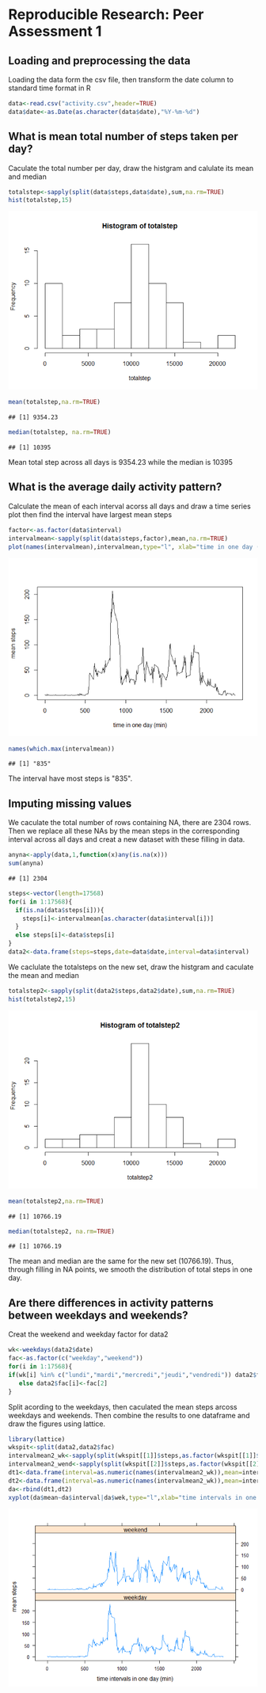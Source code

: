 # Reproducible Research: Peer Assessment 1


## Loading and preprocessing the data

Loading the data form the csv file, then transform the date column to standard time format in R

```r
data<-read.csv("activity.csv",header=TRUE)
data$date<-as.Date(as.character(data$date),"%Y-%m-%d")
```


## What is mean total number of steps taken per day?

Caculate the total number per day, draw the histgram and calulate its mean and median


```r
totalstep<-sapply(split(data$steps,data$date),sum,na.rm=TRUE)
hist(totalstep,15)
```

![](PA1_template_files/figure-html/totalsteps-1.png) 

```r
mean(totalstep,na.rm=TRUE)
```

```
## [1] 9354.23
```

```r
median(totalstep, na.rm=TRUE)
```

```
## [1] 10395
```
Mean total step across all days is 9354.23 while the median is 10395

## What is the average daily activity pattern?

Calculate the mean of each interval acorss all days and draw a time series plot then find the interval have largest mean steps


```r
factor<-as.factor(data$interval)
intervalmean<-sapply(split(data$steps,factor),mean,na.rm=TRUE)
plot(names(intervalmean),intervalmean,type="l", xlab="time in one day (min)",ylab="mean steps")
```

![](PA1_template_files/figure-html/pattern-1.png) 

```r
names(which.max(intervalmean))
```

```
## [1] "835"
```
The interval have most steps is "835".

## Imputing missing values

We caculate the total number of rows containing NA, there are 2304 rows. Then we replace all these NAs by the mean steps in the corresponding interval across all days and creat a new dataset with these filling in data.


```r
anyna<-apply(data,1,function(x)any(is.na(x)))
sum(anyna)
```

```
## [1] 2304
```

```r
steps<-vector(length=17568)
for(i in 1:17568){
  if(is.na(data$steps[i])){
    steps[i]<-intervalmean[as.character(data$interval[i])]
  }
  else steps[i]<-data$steps[i]
}
data2<-data.frame(steps=steps,date=data$date,interval=data$interval)
```
We caclulate the totalsteps on the new set, draw the histgram and caculate the mean and median


```r
totalstep2<-sapply(split(data2$steps,data2$date),sum,na.rm=TRUE)
hist(totalstep2,15)
```

![](PA1_template_files/figure-html/totalsteps2-1.png) 

```r
mean(totalstep2,na.rm=TRUE)
```

```
## [1] 10766.19
```

```r
median(totalstep2, na.rm=TRUE)
```

```
## [1] 10766.19
```
The mean and median are the same for the new set (10766.19). Thus, through filling in NA points, we smooth the distribution of total steps in one day.

## Are there differences in activity patterns between weekdays and weekends?

Creat the weekend and weekday factor for data2


```r
wk<-weekdays(data2$date)
fac<-as.factor(c("weekday","weekend"))
for(i in 1:17568){
if(wk[i] %in% c("lundi","mardi","mercredi","jeudi","vendredi")) data2$fac[i]<-fac[1]
   else data2$fac[i]<-fac[2]
}
```

Split acording to the weekdays, then caculated the mean steps arcoss weekdays and weekends. Then combine the results to one dataframe and draw the figures using lattice.



```r
library(lattice)
wkspit<-split(data2,data2$fac)
intervalmean2_wk<-sapply(split(wkspit[[1]]$steps,as.factor(wkspit[[1]]$interval)),mean,na.rm=TRUE)
intervalmean2_wend<-sapply(split(wkspit[[2]]$steps,as.factor(wkspit[[2]]$interval)),mean,na.rm=TRUE)
dt1<-data.frame(interval=as.numeric(names(intervalmean2_wk)),mean=intervalmean2_wk,wek=fac[1])
dt2<-data.frame(interval=as.numeric(names(intervalmean2_wk)),mean=intervalmean2_wend,wek=fac[2])
da<-rbind(dt1,dt2)
xyplot(da$mean~da$interval|da$wek,type="l",xlab="time intervals in one day (min)",ylab="mean steps",layout=c(1,2))
```

![](PA1_template_files/figure-html/draws-1.png) 
